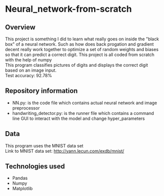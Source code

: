 # Neural_network-from-scratch

## Overview
This project is something I did to learn what really goes on inside the "black box" of a neural network. Such as how does back progation and gradient decent
really work together to optimize a set of random weights and biases so that it can predict a correct digit. This project is all coded from scratch with the help of numpy\
This program classifies pictures of digits and displays the correct digit based on an image input.\
Test accuracy: 92.78%

## Repository information
- NN.py:  is the code file which contains actual neural network and image preprocessor
- handwriting_detector.py:  is the runner file which contains a command line GUI to interact with the model and change hyper_parameters

## Data
This program uses the MNIST data set\
Link to MNIST data set: http://yann.lecun.com/exdb/mnist/


## Technologies used
- Pandas
- Numpy
- Matplotlib
